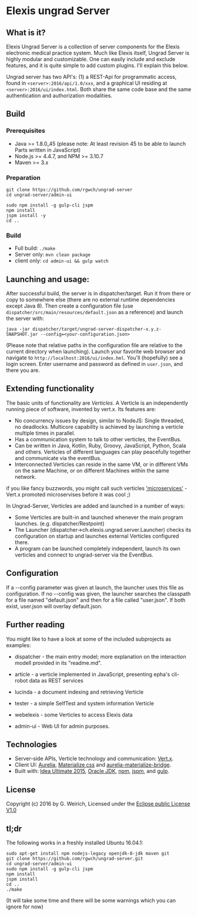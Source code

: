 # Elexis ungrad Server

## What is it?

Elexis Ungrad Server is a collection of server components for the Elexis electronic medical practice system.
Much like Elexis itself, Ungrad Server is highly modular and customizable. One can easily include and exclude features, and it is
quite simple to add custom plugins. I'll explain this below.

Ungrad server has two API's: (1) a REST-Api for programmatic access, found in `<server>:2016/api/1.0/xxx`,
 and a graphical UI residing at `<server>:2016/ui/index.html`. Both share the same code base and the same authentication and authorization modalities.

## Build

### Prerequisites

* Java >= 1.8.0_45  (please note: At least revision 45 to be able to launch Parts written in JavaScript) 
* Node.js >= 4.4.7, and NPM >= 3.10.7
* Maven >= 3.x

### Preparation

    git clone https://github.com/rgwch/ungrad-server
    cd ungrad-server/admin-ui

    sudo npm install -g gulp-cli jspm
    npm install
    jspm install -y
    cd ..

### Build

* Full build: `./make`
* Server only: `mvn clean package`
* client only: `cd admin-ui && gulp watch`

## Launching and usage:

After successful build, the server is in dispatcher/target. 
Run it from there or copy to somewhere else (there are no external runtime dependencies except Java 8). 
Then create a configuration file (use `dispatcher/src/main/resources/default.json` as a reference) and launch the server with:

    java -jar dispatcher/target/ungrad-server-dispatcher-x.y.z-SNAPSHOT.jar --config=<your-configuration.json>

(Please note that relative paths in the configuration file are relative to the current directory when launching).
Launch your favorite web browser and navigate to `http://localhost:2016/ui/index.hml`. You'll (hopefully) see a login screen. Enter username and password as defined in `user.json`, and there you are.

## Extending functionality

The basic units of functionality are *Verticles*. A Verticle is an independently running piece of software, invented by vert.x. 
Its features are:

* No concurrency issues by design, similar to NodeJS: Single threaded, no deadlocks. Multicore capability is achieved by launching a verticle multiple times in parallel.
* Has a communication system to talk to other verticles, the EventBus.
* Can be written in Java, Kotlin, Ruby, Groovy, JavaScript, Python, Scala and others. Verticles of different languages can play peacefully together and communicate via the eventBus.
* Interconnected Verticles can reside in the same VM, or in different VMs on the same Machine, or on different Machines within the same network.

if you like fancy buzzwords, you might call such verticles ['microservices'](http://martinfowler.com/articles/microservices.html) - Vert.x promoted microservises before it was cool ;)

In Ungrad-Server, Verticles are added and launched in a number of ways:

* Some Verticles are built-in and launched whenever the main program launches. (e.g. dispatcher/Restpoint)
* The Launcher (dispatcher->ch.elexis.ungrad.server.Launcher) checks its configuration on startup and launches external Verticles configured there. 
* A program can be launched completely independent, launch its own verticles and connect to ungrad-server via the EventBus.

## Configuration

If a --config parameter was given at launch, the launcher uses this file as configuration. If no --config was given, the launcher searches the classpath 
for a file named "default.json" and then for a file called "user.json". If both exist, user.json will overlay default.json.
    
## Further reading
    
You might like to have a look at some of the included subprojects as examples:

* dispatcher - the main entry model; more explanation on the interaction modell provided in its "readme.md".
* article - a verticle implemented in JavaScript, presenting epha's cli-robot data as REST services
* lucinda - a document indexing and retrieving Verticle
* tester - a simple SelfTest and system information Verticle
* webelexis - some Verticles to access Elexis data

* admin-ui - Web UI for admin purposes.

## Technologies

* Server-side APIs, Verticle technology and communication: [Vert.x](http://vertx.io).
* Client UI: [Aurelia](http://aurelia.io), [Materialize css](http://materializecss.com/) and [aurelia-materialize-bridge](http://aurelia-ui-toolkits.github.io/demo-materialize/).
* Built with: [Idea Ultimate 2015](https://www.jetbrains.com/idea/), [Oracle JDK](http://www.oracle.com/technetwork/java/javase/downloads/index.html), [npm](https://www.npmjs.com/), [jspm](http://jspm.io/), and [gulp](http://gulpjs.com/). 

## License

Copyright (c) 2016 by G. Weirich, Licensed under the [Eclipse public License V1.0](https://www.eclipse.org/legal/epl-v10.html)

## tl;dr

The following works in a freshly installed Ubuntu 16.04.1:

    sudo apt-get install npm nodejs-legacy openjdk-8-jdk maven git
    git clone https://github.com/rgwch/ungrad-server.git
    cd ungrad-server/admin-ui
    sudo npm install -g gulp-cli jspm
    npm install
    jspm install
    cd ..
    ./make
    
(It will take some time and there will be some warnings which you can ignore for now)
    